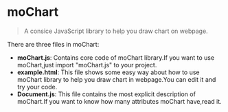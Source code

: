 # moChart
> A consice JavaScript library to help you draw chart on webpage.

There are three files in moChart:

- **moChart.js**: Contains core code of moChart library.If you want to use moChart,just import "moChart.js" to your project. 
- **example.html**: This file shows some easy way about how to use moChart library to help you draw chart in webpage.You can edit it and try your code.
- **Document.js**: This file contains the most explicit description of moChart.If you want to know how many attributes moChart have,read it.
